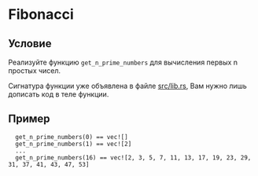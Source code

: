 # Fibonacci

## Условие

Реализуйте функцию `get_n_prime_numbers` для вычисления первых n простых чисел.

Сигнатура функции уже объявлена в файле [src/lib.rs](./src/lib.rs), Вам нужно лишь дописать код в теле функции.

## Пример
```
  get_n_prime_numbers(0) == vec![]
  get_n_prime_numbers(1) == vec![2]
  ...
  get_n_prime_numbers(16) == vec![2, 3, 5, 7, 11, 13, 17, 19, 23, 29, 31, 37, 41, 43, 47, 53]
```
